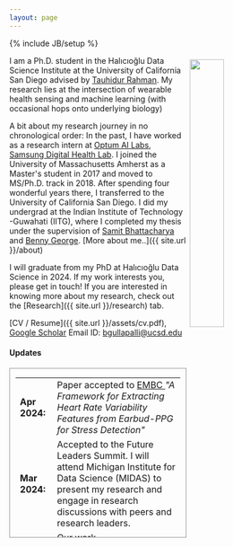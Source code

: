 ```yaml
---
layout: page
---
```

{% include JB/setup %}

<img style="float: right; width: 35%; padding: 6px;" src=" {{ site.url }}/assets/profile_blog.jpg">

I am a Ph.D. student in the Halıcıoğlu Data Science Institute at the University of California San Diego advised by   [Tauhidur Rahman](http://www.tauhidurrahman.com/). My research lies at the intersection of wearable health sensing and machine learning (with occasional hops onto underlying biology)


A bit about my research journey in no chronological order: In the past, I have worked as a research intern at [Optum AI Labs](https://www.optumlabs.com/work/artificial-intelligence.html), [Samsung Digital Health Lab](https://www.sra.samsung.com/digital-health/). I joined the University of Massachusetts Amherst as a Master's student in 2017 and moved to MS/Ph.D. track in 2018. After spending four wonderful years there, I transferred to the University of California San Diego. I did my undergrad at the Indian Institute of Technology -Guwahati (IITG), where I completed my thesis under the supervision of [Samit Bhattacharya](http://www.iitg.ac.in/samit/) and [Benny George](https://www.iitg.ac.in/ben/). [More about me..]({{ site.url }}/about)

<!-- <span style="background-color: #FFFF00;">I'm on the job market!</span> -->
I will graduate from my PhD at Halıcıoğlu Data Science in 2024. If my work interests you, please get in touch! If you are interested in knowing more about my research, check out the [Research]({{ site.url }}/research) tab. 

[CV / Resume]({{ site.url }}/assets/cv.pdf), [Google Scholar](https://scholar.google.com/citations?user=Jfoac8IAAAAJ&hl=en)
Email ID: [bgullapalli@ucsd.edu](mailto:bgullapalli@ucsd.edu) 


#### Updates

<div style="height:300px;overflow:auto; border:1px solid #999; padding-left: 0.7em; padding-right: 0.7em">
<table>
<col width="100px">
<col width="650px">

  <tr><td><b>Apr 2024:</b> </td><td> Paper accepted to <a href="https://embc.embs.org/2024/"> EMBC </a> <i> "A Framework for Extracting Heart Rate Variability Features from Earbud-PPG for Stress Detection" </i> </td></tr>

  <tr><td><b>Mar 2024:</b></td><td>Accepted to the Future Leaders Summit. I will attend  Michigan Institute for Data Science (MIDAS) to present my research and engage in research discussions with peers and research leaders.</td></tr>

  <tr><td><b>Oct 2023:</b></td><td>Our work <i> "Pharmacokinetics-Informed Neural Network for Predicting Opioid Administration Moments with Wearable Sensors"</i> has been accepted in <a href="https://aaai.org/aaai-conference/iaai-24-call-for-participation/"> Innovative Applications of Artificial Intelligence (IAAI-24). </a> </td>
      <tr><td><b>July 2023:</b></td><td>Successfully passed my PhD Proposal!!</td></tr>  
  <tr><td><b>June 2023:</b></td><td>Started my summer internship at <a href="https://www.optumlabs.com/"> Optum AI Labs  </a>, where I will be working with <a href="https://mashfiqui-rabbi.github.io/">Mashfiqui Rabbi </a></td></tr>
  <tr><td><b>Apr 2023:</b></td><td>Our work  <i> "Zoom-Based Mindfulness-Oriented Recovery Enhancement Plus Just-in-Time Mindfulness Practice Triggered by Wearable Sensors for Opioid Craving and Chronic Pain" </i> has been accepted for publication in the journal  <a href="https://www.springer.com/journal/12671"> Mindfulness </a></td></tr>

  <tr><td><b>Sep 2022:</b></td><td>I will be moving from UMass Amherst to University of California San Diego to complete my remaining PhD at Halıcıoğlu Data Science Institute.</td>

  <tr><td><b>Aug 2022:</b></td><td>Our work <i>"Impact of individual and treatment characteristics on wearable sensor-based digital biomarkers of opioid use" </i>  has been accepted for publication in the journal  <a href="https://www.nature.com/articles/s41746-022-00664-z"> npj Digital Medicine Paper </a> </td></tr>

  <tr><td><b>May 2022:</b></td><td>This summer, I will be starting as a research intern at <a href="https://www.sra.samsung.com/"> Samsung Research America </a> where I will be working with <a href="https://www.sra.samsung.com/digital-health/"> Digital Health Lab </a>.</td></tr>

  <tr><td><b>Dec 2021:</b></td><td>Our recent and ongoing work on Addiction Computing Technologies was covered by <a href="https://bit.ly/3zNigTP">UMass Press</a>.</td></tr>


<tr><td><b>Aug 2021:</b></td><td>Accepted to Yale's <a href="http://www.innovationtoimpact.com/">Innovation to Impact program</a>!</td></tr>  


  <tr><td><b>July 2021:</b></td><td>Our work on mobile health tools for substance use disorder has generated <b>NSF Smart and Connected Health grant</b> ($1.1 million) funding for our lab.</td></tr>


  <tr><td><b>July 2021:</b></td><td>Our paper "OpiTrack: A Wearable-based Clinical Opioid Use Tracker with Temporal Convolutional Attention Networks" has been accepted in <a href="https://www.ubicomp.org/ubicomp2021/">Ubicomp 2021</a>, More details regarding this will be updated soon!</td></tr>

  <tr><td><b>June 2021:</b></td><td>Organized <b>MobiSys 2021 workshop</b> <a href="https://digitalbiomarkers.github.io/">Future of Digital Biomarkers</a> with <a href="https://www.tauhidurrahman.com/">Tauhidur Rahman</a> and <a href="https://www.michaelsobolev.com/">Michael Sobolev</a>.</td></tr>

  <tr><td><b>May 2021:</b></td><td>Our paper "Joint Prediction of Cocaine Craving and Euphoria using Structured Prediction Energy Networks" got accepted in <b>MobiSys 2021 workshop </b> <a href="https://digitalbiomarkers.github.io/">Future of Digital Biomarkers</a>!</td></tr>

  <tr><td><b>Apr 2021:</b></td><td>Passed my <a href="https://www.cics.umass.edu/grads/phd-portfolio">portfolio</a>. I am officially a PhD candidate now at UMass Amherst! </td></tr>

  <tr><td><b>Jan 2021:</b></td><td>I’ll be returning as the TA for CS528 (Mobile and Ubiquitous Computing) this Spring.</td></tr>

  <tr><td><b>Sept 2019:</b></td><td>Presented our paper "On-body Sensing of Cocaine Craving, Euphoria and Drug-Seeking Behavior Using Cardiac and Respiratory Signals" at Ubicomp 2019, London.</td></tr>

  <tr><td><b>Feb 2019:</b></td><td>Our paper "On-body Sensing of Cocaine Craving, Euphoria and Drug-Seeking Behavior Using Cardiac and Respiratory Signals" got accepted in <a href="https://ubicomp.org/ubicomp2019/">Ubicomp 2019</a>!</td></tr>

<tr><td><b>Sept 2018:</b></td><td>Started my PhD in Computer Science at UMass Amherst.</td></tr>

<tr><td><b>Feb 2017:</b></td><td>Started my MS in Computer Science at UMass Amherst.</td></tr>



